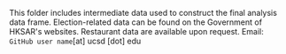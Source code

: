This folder includes intermediate data used to construct the final analysis data frame. 
Election-related data can be found on the Government of HKSAR's websites.
Restaurant data are available upon request.
Email: `GitHub user name`[at] ucsd [dot] edu
